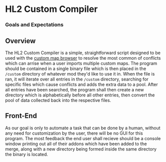 # HL2 Custom Compiler
### Goals and Expectations

## Overview

The HL2 Custom Compiler is a simple, straightforward script designed to be used with the [custom map browser](//github.com/sectopodwreck/HL2-Custom-Map-Browser-And-Tool) to resolve the most common of conflicts which can arrise when a user imports multiple custom maps. The program should be contained in a single binary file which is then placed in the `/custom` directory of whatever mod they'd like to use it in. When the file is ran, it will iterate over all entries in the `/custom` directory, searching for specific files which cause conflicts and adds the extra data to a pool. After all entries have been searched, the program shall then create a new directory which is alphabetically before all other entries, then convert the pool of data collected back into the respective files.

## Front-End

As our goal is only to automate a task that can be done by a human, without any need for customization by the user, there will be no GUI for this program. The most feedback the end user shall recieve should be a console window printing out all of their addons which have been added to the merge, along with a new directory being formed inside the same directory the binary is located.
